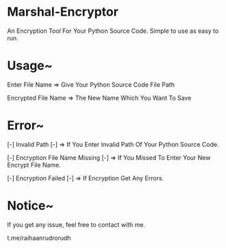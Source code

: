 # Marshal-Encryptor
An Encryption Tool For Your Python Source Code.
Simple to use as easy to run.

# Usage~

Enter File Name => Give Your Python Source Code File Path

Encrypted File Name => The New Name Which You Want To Save

# Error~
[-] Invalid Path [-] => If You Enter Invalid Path Of Your Python Source Code.

[-] Encryption File Name Missing [-] => If You Missed To Enter Your New Encrypt File Name.

[-] Encryption Failed [-] => If Encryption Get Any Errors.

# Notice~

If you get any issue, feel free to contact with me.

t.me/raihaanrudrorudh
